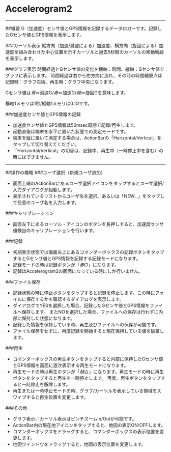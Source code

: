 Accelerogram2
=============
---
##概要
G（加速度）センサ値とGPS情報を記録するデータロガーです。記録したGセンサ値とGPS情報を表示します。

###カーソル表示
 縦方向（加速/減速による）加速度、横方向（旋回による）加速度を組み合わせた中心位置を示すカーソルと過去5秒間のカーソルの移動軌跡を表示します。

###グラフ表示
 時間経過とGセンサ値の変化を横軸：時間、縦軸：Gセンサ値でグラフに表示します。
 時間経過は右から左方向に流れ、その時の時間軸原点は記録時：グラフ右端、再生時：グラフ中央になります。

 Gセンサ値は*青*＝減速G/*赤*＝加速G/*緑*＝旋回Gを意味します。

 横軸1メモリは1秒/縦軸1メモリは0.1Gです。

###加速度センサ値とGPS情報の記録
 - 加速度センサ値とGPS情報は50msec周期で記録/再生します。
 - 起動直後は端末を水平に置いた状態での測定モードです。
 - 端末を縦に置いて測定する場合は、ActionBarの「Horizontal/Vertical」をタップして切り替えてください。
 - 「Horizontal/Vertical」の切替は、記録中、再生中（一時停止中を含む）の時にはできません。

---
##操作の概略
###ユーザ選択（新規ユーザ追加）
 - 画面上端のActionBarにあるユーザ選択アイコンをタップするとユーザ選択/入力ダイアログが起動します。
 - 表示されているリストからユーザ名を選択、あるいは「NEW...」をタップして任意のユーザ名を入力します。

###キャリブレーション
 - 画面左下にあるカーソル・アイコンのボタンを長押しすると、加速度センサ値検出のキャリブレーションを行います。

###記録
 - 初期表示状態では画面左上にあるコマンダーボックスの記録ボタンをタップするとGセンサ値とGPS情報を記録する記録モードになります。
 - 記録モードの時は記録ボタンが「*赤○*」になります。
 - 記録はAccelerogram2の画面になっている時にしか行いません。

###ファイル保存
 - 記録状態の時に停止ボタンをタップすると記録を停止します。この時にファイルに保存するかを確認するダイアログを表示します。
 - ダイアログでYESを選択した場合、記録したGセンサ値とGPS情報をファイルへ保存します。
 またNOを選択した場合、ファイルへの保存は行わずに内部に保持した状態になります。
 - 記録した情報を保持している時、再生及びファイルへの保存が可能です。
 - ファイル保存をせずに、再度記録を開始すると現在保持している値を破棄します。

###再生
 - コマンダーボックスの再生ボタンをタップすると内部に保持したGセンサ値とGPS情報を画面に逐次表示する再生モードになります。
 - 再生モードの時は再生ボタンが「*緑△*」になります。再生モードの時に再生ボタンをタップすると再生を一時停止します。
 再度、再生ボタンをタップすると一時停止を解除します。
 - 再生または一時停止モードの時、グラフ/カーソルを表示している領域をスワイプすると再生位置を変更します。

###その他
 - グラフ表示／カーソル表示はピンチズームIn/Outが可能です。
 - ActionBar内の現在地アイコンをタップすると、地図の表示ON/OFFします。
 - コマンダーボックスをドラッグすると、コマンダーボックスの表示位置を変更します。
 - 地図ウインドウをドラッグすると、地図の表示位置を変更します。
